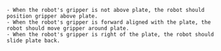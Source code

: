 
    - When the robot's gripper is not above plate, the robot should position gripper above plate.
    - When the robot's gripper is forward aligned with the plate, the robot should move gripper around plate.
    - When the robot's gripper is right of the plate, the robot should slide plate back.